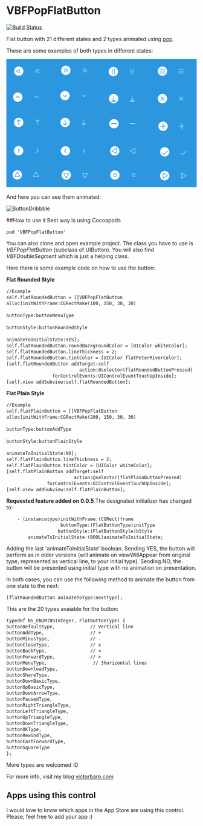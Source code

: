 VBFPopFlatButton
================

[![Build Status](https://travis-ci.org/victorBaro/VBFPopFlatButton.png)](https://travis-ci.org/victorBaro/VBFPopFlatButton)

Flat button with 21 different states and 2 types animated using [pop](https://github.com/facebook/pop).

These are some examples of both types in different states:


![Examples](https://raw.githubusercontent.com/iBaro/VBFPopFlatButton/master/examples.jpg)

And here you can see them animated:

![ButtonDribbble](https://d13yacurqjgara.cloudfront.net/users/381133/screenshots/1696580/vbfpopflatbutton3.gif)


##How to use it
Best way is using Cocoapods

    pod 'VBFPopFlatButton'
  

You can also clone and open example project.
The class you have to use is *VBFPopFlatButton* (subclass of UIButton). 
You will also find *VBFDoubleSegment* which is just a helping class.


Here there is some example code on how to use the button:

**Flat Rounded Style**

    //Example
    self.flatRoundedButton = [[VBFPopFlatButton alloc]initWithFrame:CGRectMake(100, 150, 30, 30)
                                                  buttonType:buttonMenuType
                                                 buttonStyle:buttonRoundedStyle
                                                 animateToInitialState:YES];
    self.flatRoundedButton.roundBackgroundColor = [UIColor whiteColor];
    self.flatRoundedButton.lineThickness = 2;
    self.flatRoundedButton.tintColor = [UIColor flatPeterRiverColor];
    [self.flatRoundedButton addTarget:self
                               action:@selector(flatRoundedButtonPressed)
                     forControlEvents:UIControlEventTouchUpInside];
    [self.view addSubview:self.flatRoundedButton];


**Flat Plain Style**

    //Example
    self.flatPlainButton = [[VBFPopFlatButton alloc]initWithFrame:CGRectMake(200, 150, 30, 30)
                                                       buttonType:buttonAddType
                                                      buttonStyle:buttonPlainStyle
                                                      animateToInitialState:NO];
    self.flatPlainButton.lineThickness = 2;
    self.flatPlainButton.tintColor = [UIColor whiteColor];
    [self.flatPlainButton addTarget:self
                             action:@selector(flatPlainButtonPressed)
                   forControlEvents:UIControlEventTouchUpInside];
    [self.view addSubview:self.flatPlainButton];

**Requested feature added on 0.0.5**
The designated initializer has changed to:

        - (instancetype)initWithFrame:(CGRect)frame 
                        buttonType:(FlatButtonType)initType 
                       buttonStyle:(FlatButtonStyle)bStyle 
            animateToInitialState:(BOOL)animateToInitialState;  

Adding the last 'animateToInitialState' boolean. Sending YES, the button will perform as in older versions (will animate on viewWillAppear from original type, represented as vertical line, to your initial type). Sending NO, the button will be presented using initial type with no animation on presentation.


In both cases, you can use the following method to animate the button from one state to the next:

    [flatRoundedButton animateToType:nextType];


This are the 20 types avaiable for the button:

    typedef NS_ENUM(NSInteger, FlatButtonType) {
    buttonDefaultType,             // Vertical line
    buttonAddType,                 // +
    buttonMinusType,               // -
    buttonCloseType,               // x
    buttonBackType,                // <
    buttonForwardType,             // >
    buttonMenuType,                 // 3horizontal lines
    buttonDownloadType,
    buttonShareType,
    buttonDownBasicType,
    buttonUpBasicType,
    buttonDownArrowType,
    buttonPausedType,
    buttonRightTriangleType,
    buttonLeftTriangleType,
    buttonUpTriangleType,
    buttonDownTriangleType,
    buttonOKType,
    buttonRewindType,
    buttonFastForwardType,
    buttonSquareType
    };

More types are welcomed :D

For more info, visit my blog [victorbaro.com](http://victorbaro.com/)


## Apps using this control
I would love to know which apps in the App Store are using this control. Please, feel free to add your app :)
